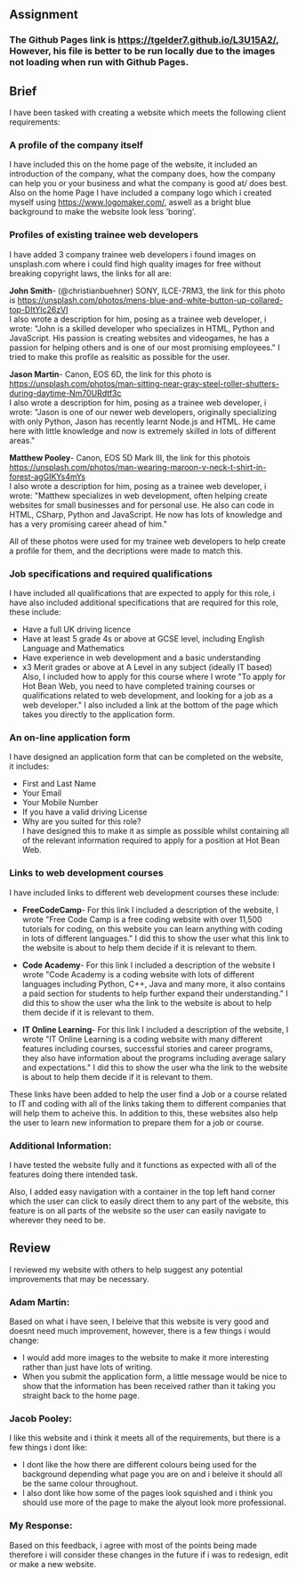 ## Assignment  
### The Github Pages link is https://tgelder7.github.io/L3U15A2/, However, his file is better to be run locally due to the images not loading when run with Github Pages.   
## Brief  
I have been tasked with creating a website which meets the following client requirements:  
### **A profile of the company itself**  
I have included this on the home page of the website, it included an introduction of the company, what the company does, how the company can help you or your business and what the company is good at/ does best.  
Also on the home Page I have included a company logo which i created myself using https://www.logomaker.com/, aswell as a bright blue background to make the website look less 'boring'. 

### **Profiles of existing trainee web developers**  
I have added 3 company trainee web developers 
i found images on unsplash.com where i could find high quality images for free without breaking copyright laws, the links for all are:   

**John Smith**- (@christianbuehner) SONY, ILCE-7RM3, the link for this photo is https://unsplash.com/photos/mens-blue-and-white-button-up-collared-top-DItYlc26zVI  
I also wrote a description for him, posing as a trainee web developer, i wrote: "John is a skilled developer who specializes in HTML, Python and JavaScript. His passion is creating websites and videogames, he has a passion for helping others and is one of our most promising employees." I tried to make this profile as realsitic as possible for the user.

**Jason Martin**- Canon, EOS 6D, the link for this photo is https://unsplash.com/photos/man-sitting-near-gray-steel-roller-shutters-during-daytime-Nm70URdtf3c  
I also wrote a description for him, posing as a trainee web developer, i wrote: "Jason is one of our newer web developers, originally specializing with only Python, Jason has recently learnt Node.js and HTML. He came here with little knowledge and now is extremely skilled in lots of different areas." 

**Matthew Pooley**- Canon, EOS 5D Mark III, the link for this photois https://unsplash.com/photos/man-wearing-maroon-v-neck-t-shirt-in-forest-agGIKYs4mYs  
I also wrote a description for him, posing as a trainee web developer, i wrote: "Matthew specializes in web development, often helping create websites for small businesses and for personal use. He also can code in HTML, CSharp, Python and JavaScript. He now has lots of knowledge and has a very promising career ahead of him."

All of these photos were used for my trainee web developers to help create a profile for them, and the decriptions were made to match this.

### **Job specifications and required qualifications**  
 I have included all qualifications that are expected to apply for this role, i have also included additional specifications that are required for this role, these include:  
 - Have a full UK driving licence  
- Have at least 5 grade 4s or above at GCSE level, including English Language and Mathematics  
- Have experience in web development and a basic understanding  
- x3 Merit grades or above at A Level in any subject (ideally IT based)  
Also, I included how to apply for this course where I wrote "To apply for Hot Bean Web, you need to have completed training courses or qualifications related to web development, and looking for a job as a web developer." I also included a link at the bottom of the page which takes you directly to the application form.  


### **An on-line application form**  
I have designed an application form that can be completed on the website, it includes:  
- First and Last Name  
- Your Email  
- Your Mobile Number  
- If you have a valid driving License  
- Why are you suited for this role?  
I have designed this to make it as simple as possible whilst containing all of the relevant information required to apply for a position at Hot Bean Web.

### **Links to web development courses**  
I have included links to different web development courses these include:  
- **FreeCodeCamp**- For this link I included a description of the website, I wrote "Free Code Camp is a free coding website with over 11,500 tutorials for coding, on this website you can learn anything with coding in lots of different languages." I did this to show the user what this link to the website is about to help them decide if it is relevant to them. 

- **Code Academy**- For this link I included a description of the website I wrote "Code Academy is a coding website with lots of different languages including Python, C++, Java and many more, it also contains a paid section for students to help further expand their understanding." I did this to show the user wha the link to the website is about to help them decide if it is relevant to them.  

- **IT Online Learning**- For this link I included a description of the website, I wrote "IT Online Learning is a coding website with many different features including courses, successful stories and career programs, they also have information about the programs including average salary and expectations." I did this to show the user wha the link to the website is about to help them decide if it is relevant to them.  

These links have been added to help the user find a Job or a course related to IT and coding with all of the links taking them to different companies that will help them to acheive this. In addition to this, these websites also help the user to learn new information to prepare them for a job or course.

### **Additional Information:**  

I have tested the website fully and it functions as expected with all of the features doing there intended task.  

Also, I added easy navigation with a container in the top left hand corner which the user can click to easily direct them to any part of the website, this feature is on all parts of the website so the user can easily navigate to wherever they need to be.

## **Review**
I reviewed my website with others to help suggest any potential improvements that may be necessary.  

### **Adam Martin:**  
Based on what i have seen, I beleive that this website is very good and doesnt need much improvement, however, there is a few things i would change:  
- I would add more images to the website to make it more interesting rather than just have lots of writing.  
- When you submit the application form, a little message would be nice to show that the information has been received rather than it taking you straight back to the home page.  

### **Jacob Pooley:**  
I like this website and i think it meets all of the requirements, but there is a few things i dont like:  
- I dont like the how there are different colours being used for the background depending what page you are on and i beleive it should all be the same colour throughout.  
- I also dont like how some of the pages look squished and i think you should use more of the page to make the alyout look more professional.  

### **My Response:**  
Based on this feedback, i agree with most of the points being made therefore i will consider these changes in the future if i was to redesign, edit or make a new website.